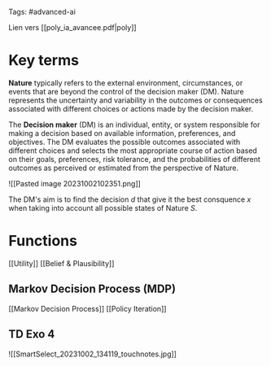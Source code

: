 Tags: #advanced-ai

Lien vers [[poly_ia_avancee.pdf|poly]]

# Key terms

**Nature** typically refers to the external environment, circumstances, or events that are beyond the control of the decision maker (DM). Nature represents the uncertainty and variability in the outcomes or consequences associated with different choices or actions made by the decision maker.

The **Decision maker** (DM) is an individual, entity, or system responsible for making a decision based on available information, preferences, and objectives. The DM evaluates the possible outcomes associated with different choices and selects the most appropriate course of action based on their goals, preferences, risk tolerance, and the probabilities of different outcomes as perceived or estimated from the perspective of Nature.


![[Pasted image 20231002102351.png]]

The DM's aim is to find the decision $d$ that give it the best consquence $x$ when taking into account all possible states of Nature $S$.

# Functions

[[Utility]]
[[Belief & Plausibility]]


## Markov Decision Process (MDP)

[[Markov Decision Process]]
[[Policy Iteration]]

## TD Exo 4

![[SmartSelect_20231002_134119_touchnotes.jpg]]
